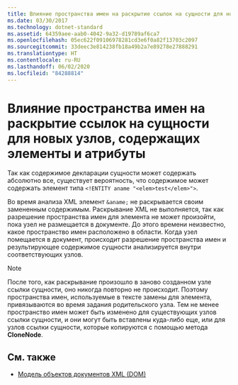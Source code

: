 ```yaml
---
title: Влияние пространства имен на раскрытие ссылок на сущности для новых узлов, содержащих элементы и атрибуты
ms.date: 03/30/2017
ms.technology: dotnet-standard
ms.assetid: 64359aee-aab0-4042-9a32-d19789af6ca7
ms.openlocfilehash: 05ec622f09106978281cd3e6f0a82f13703c2097
ms.sourcegitcommit: 33deec3e814238fb18a49b2a7e89278e27888291
ms.translationtype: HT
ms.contentlocale: ru-RU
ms.lasthandoff: 06/02/2020
ms.locfileid: "84288814"
---
```

# <a name="namespace-affect-on-entity-reference-expansion-for-new-nodes-containing-elements-and-attributes"></a>Влияние пространства имен на раскрытие ссылок на сущности для новых узлов, содержащих элементы и атрибуты
Так как содержимое декларации сущности может содержать абсолютно все, существует вероятность, что содержимое может содержать элемент типа `<!ENTITY aname "<elem>test</elem>">`.  
  
 Во время анализа XML элемент `&aname;` не раскрывается своим замененным содержимым. Раскрывание XML не выполняется, так как разрешение пространства имен для элемента не может произойти, пока узел не размещается в документе. До этого времени неизвестно, какое пространство имен расположено в области. Когда узел помещается в документ, происходит разрешение пространства имен и результирующее содержимое сущности анализируется внутри соответствующих узлов.  
  
> [!NOTE]
> После того, как раскрывание произошло в заново созданном узле ссылки сущности, оно никогда повторно не происходит. Поэтому пространства имен, используемые в тексте замены для элемента, привязываются во время задания родительского узла. Тем не менее пространство имен может быть изменено для существующих узлов ссылки сущности, и они могут быть вставлены куда-либо еще, или для узлов ссылки сущности, которые копируются с помощью метода **CloneNode**.  
  
## <a name="see-also"></a>См. также

- [Модель объектов документов XML (DOM)](xml-document-object-model-dom.md)
